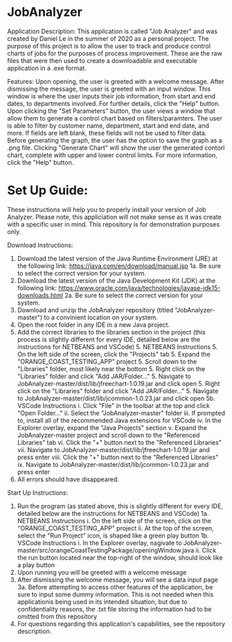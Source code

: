 # JobAnalyzer

Application Description:
This application is called "Job Analyzer" and was created by Daniel Le in the summer of 2020 as a personal project. The purpose of this project is to allow the user to track
and produce control charts of jobs for the purposes of process improvement. These are the raw files that were then used to create a downloadable and executable application
in a .exe format.

Features:
Upon opening, the user is greeted with a welcome message. After dismissing the message, the user is greeted with an input window. This window is where the user inputs their
job information, from start and end dates, to departments involved. For further details, click the "Help" button. Upon clicking the "Set Parameters" button, the user views a
window that allow them to generate a control chart based on filters/paramters. The user is able to filter by customer name, department, start and end date, and more. If fields
are left blank, these fields will not be used to filter data. Before generating the graph, the user has the option to save the graph as a .png file. Clicking "Generate Chart"
will show the user the generated contorl chart, complete with upper and lower control limits. For more information, click the "Help" button.

# Set Up Guide:

These instructions will help you to properly install your version of Job Analyzer. Please note, this appliciation will not make sense as it was create with a specific
user in mind. This repository is for demonstration purposes only.

Download Instructions:
1. Download the latest version of the Java Runtime Environment (JRE) at the following link: https://java.com/en/download/manual.jsp
   1a. Be sure to select the correct version for your system.
2. Download the latest version of the Java Development Kit (JDK) at the following link: https://www.oracle.com/java/technologies/javase-jdk15-downloads.html
   2a. Be sure to select the correct version for your system.
3. Download and unzip the JobAnalyzer repository (titled "JobAnalyzer-master") to a convinient location on your system.
4. Open the root folder in any IDE in a new Java project.
5. Add the correct libraries to the libraries section in the project (this process is slightly different for every IDE, detailed below are the instructions for NETBEANS and VSCode)
   5. NETBEANS Instructions
     5. On the left side of the screen, click the "Projects" tab
     5. Expand the "ORANGE_COAST_TESTING_APP" project
     5. Scroll down to the "Libraries" folder, most likely near the bottom
     5. Right click on the "Libraries" folder and click "Add JAR/Folder..."
     5. Navigate to JobAnalyzer-master/dist/lib/jfreechart-1.0.19.jar and click open
     5. Right click on the "Libraries" folder and click "Add JAR/Folder..."
     5. Navigate to JobAnalyzer-master/dist/lib/jcommon-1.0.23.jar and click open
   5b. VSCode Instructions
     i. Click "File" in the toolbar at the top and click "Open Folder..."
     ii. Select the "JobAnalyzer-master" folder
     iii. If prompted to, install all of the recommended Java extensions for VSCode
     iv. In the Explorer overlay, expand the "Java Projects" section
     v. Expand the JobAnalyzer-master project and scroll down to the "Referenced Libraries" tab
     vi. Click the "+" button next to the "Referenced Libraries"
     vii. Navigate to JobAnalyzer-master/dist/lib/jfreechart-1.0.19.jar and press enter
     viii. Click the "+" button next to the "Referenced Libraries"
     ix. Navigate to JobAnalyzer-master/dist/lib/jcommon-1.0.23.jar and press enter
6. All errors should have disappeared.

Start Up Instructions:
1. Run the program (as stated above, this is slightly different for every IDE, detailed below are the instructions for NETBEANS and VSCode)
   1a. NETBEANS Instructions
     i. On the left side of the screen, click on the "ORANGE_COAST_TESTING_APP" project
     ii. At the top of the screen, select the "Run Project" icon, is shaped like a green play button
   1b. VSCode Instructions
     i. In the Explorer overlay, nagivate to JobAnalyzer-master/src/orangeCoastTestingPackage/openingWindow.java
     ii. Click the run button located near the top-right of the window, should look like a play button
2. Upon running you will be greeted with a welcome message
3. After dismissing the welcome message, you will see a data input page
   3a. Before attempting to access other features of the application, be sure to input some dummy information. This is not needed when this applicationis being used in its
       intended situation, but due to confidentiality reasons, the .txt file storing the information had to be omitted from this repository
4. For questions regarding this application's capabilities, see the repository description.
